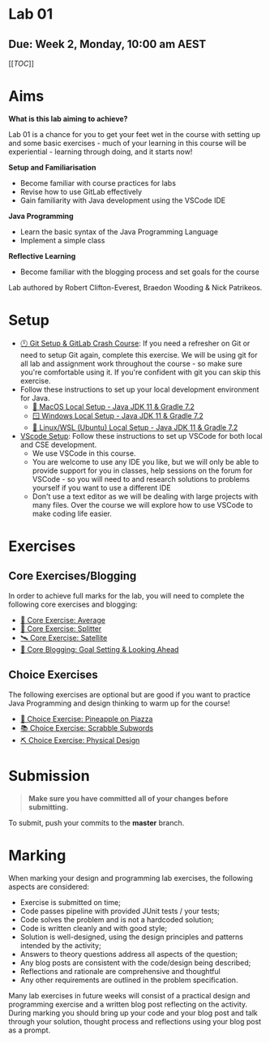 # Lab 01

## Due: Week 2, Monday, 10:00 am AEST

[[_TOC_]]

# Aims

**What is this lab aiming to achieve?**

Lab 01 is a chance for you to get your feet wet in the course with setting up and some basic exercises - much of your learning in this course will be experiential - learning through doing, and it starts now!

**Setup and Familiarisation**

- Become familiar with course practices for labs
- Revise how to use GitLab effectively
- Gain familiarity with Java development using the VSCode IDE

**Java Programming**

- Learn the basic syntax of the Java Programming Language
- Implement a simple class

**Reflective Learning**

- Become familiar with the blogging process and set goals for the course

Lab authored by Robert Clifton-Everest, Braedon Wooding & Nick Patrikeos.

# Setup

- [🕛 Git Setup & GitLab Crash Course](https://nw-syd-gitlab.cseunsw.tech/COMP2511/23T3/content/-/blob/master/setup/docs/Git.md): If you need a refresher on Git or need to setup Git again, complete this exercise. We will be using git for all lab and assignment work throughout the course - so make sure you're comfortable using it. If you're confident with git you can skip this exercise.
- Follow these instructions to set up your local development environment for Java.
  - [🍎 MacOS Local Setup - Java JDK 11 & Gradle 7.2](https://nw-syd-gitlab.cseunsw.tech/COMP2511/23T3/content/-/blob/master/setup/docs/MacOSSetup.md)
  - [🪟 Windows Local Setup - Java JDK 11 & Gradle 7.2](https://nw-syd-gitlab.cseunsw.tech/COMP2511/23T3/content/-/blob/master/setup/docs/WindowsSetup.md)
  - [🐧 Linux/WSL (Ubuntu) Local Setup - Java JDK 11 & Gradle 7.2](https://nw-syd-gitlab.cseunsw.tech/COMP2511/23T3/content/-/blob/master/setup/docs/LinuxWSLSetup.md)
- [VScode Setup](https://nw-syd-gitlab.cseunsw.tech/COMP2511/23T3/content/-/blob/master/setup/docs/VSCodeSetup.md): Follow these instructions to set up VSCode for both local and CSE development.
  - We use VSCode in this course.
  - You are welcome to use any IDE you like, but we will only be able to provide support for you in classes, help sessions on the forum for VSCode - so you will need to and research solutions to problems yourself if you want to use a different IDE
  - Don't use a text editor as we will be dealing with large projects with many files. Over the course we will explore how to use VSCode to make coding life easier.

# Exercises

## Core Exercises/Blogging

In order to achieve full marks for the lab, you will need to complete the following core exercises and blogging:

- [🔢 Core Exercise: Average](/spec/CoreAverage.md)
- [🍌 Core Exercise: Splitter](/spec/CoreSplitter.md)
- [🛰️ Core Exercise: Satellite](/spec/CoreSatellite.md)
- [💭 Core Blogging: Goal Setting & Looking Ahead](/spec/CoreGoals.md)

## Choice Exercises

The following exercises are optional but are good if you want to practice Java Programming and design thinking to warm up for the course!

- [🍕 Choice Exercise: Pineapple on Piazza](/spec/ChoicePineapple.md)
- [📚 Choice Exercise: Scrabble Subwords](/spec/ChoiceScrabble.md)
- [⛏️ Choice Exercise: Physical Design](/spec/ChoicePhysical.md)

# Submission

> **Make sure you have committed all of your changes before submitting.**

To submit, push your commits to the **master** branch.

# Marking

When marking your design and programming lab exercises, the following aspects are considered:

- Exercise is submitted on time;
- Code passes pipeline with provided JUnit tests / your tests;
- Code solves the problem and is not a hardcoded solution;
- Code is written cleanly and with good style;
- Solution is well-designed, using the design principles and patterns intended by the activity;
- Answers to theory questions address all aspects of the question;
- Any blog posts are consistent with the code/design being described;
- Reflections and rationale are comprehensive and thoughtful
- Any other requirements are outlined in the problem specification.

Many lab exercises in future weeks will consist of a practical design and programming exercise and a written blog post reflecting on the activity. During marking you should bring up your code and your blog post and talk through your solution, thought process and reflections using your blog post as a prompt.
